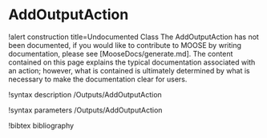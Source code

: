 <!-- MOOSE Documentation Stub: Remove this when content is added. -->

# AddOutputAction

!alert construction title=Undocumented Class
The AddOutputAction has not been documented, if you would like to contribute to MOOSE by writing
documentation, please see [MooseDocs/generate.md]. The content contained on this page explains the typical
documentation associated with an action; however, what is contained is ultimately determined by what
is necessary to make the documentation clear for users.

!syntax description /Outputs/AddOutputAction

!syntax parameters /Outputs/AddOutputAction

!bibtex bibliography
